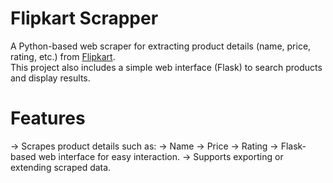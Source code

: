 # Flipkart Scrapper

A Python-based web scraper for extracting product details (name, price, rating, etc.) from [Flipkart](https://www.flipkart.com).  
This project also includes a simple web interface (Flask) to search products and display results.

# Features
-> Scrapes product details such as:
  -> Name
  -> Price
  -> Rating
-> Flask-based web interface for easy interaction.
-> Supports exporting or extending scraped data.

